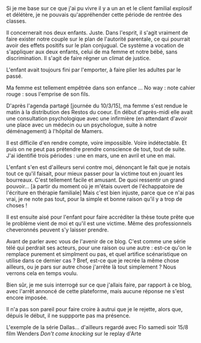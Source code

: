 ## 

Si je me base sur ce que j'ai pu vivre il y a un an et le client familial explosif et délétère, je ne pouvais qu'appréhender cette période de rentrée des classes.

Il concernerait nos deux enfants. Juste. Dans l'esprit, il s'agit vraiment de faire exister notre couple sur le plan de l'autorité parentale, ce qui pourrait avoir des effets positifs sur le plan conjugual. Ce système a vocation de s'appliquer aux deux enfants, celui de ma femme et notre bébé, sans discrimination. Il s'agit de faire régner un climat de justice.

L'enfant avait toujours fini par l'emporter, à faire plier les adultes par le passé.

Ma femme est tellement empêtrée dans son enfance ... No way : note cahier rouge : sous l'emprise de son fils.

D'après l'agenda partagé [journée du 10/3/15], ma femme s'est rendue le matin à la distribution des Restos du coeur. En début d'après-midi elle avait une consultation psychologique avec une infirmière (en attendant d'avoir une place avec un médecin ou un psychologue, suite à notre déménagement) à l'hôpital de Mamers.

Il est difficile d'en rendre compte, voire impossible. Voire indétectable. Et puis on ne peut pas prétendre prendre conscience de tout, tout de suite. J'ai identifié trois périodes : une en mars, une en avril et une en mai.

L'enfant s'en est d'ailleurs servi contre moi, dénonçant le fait que je notais tout ce qu'il faisait, pour mieux passer pour la victime tout en jouant les bourreaux. C'est tellement facile et amusant. De quoi ressentir un grand pouvoir... [à partir du moment où je m'étais ouvert de l'échappatoire de l'écriture en thérapie familiale] Mais c'est bien injuste, parce que ce n'ai pas vrai, je ne note pas tout, pour la simple et bonne raison qu'il y a trop de choses ! 

Il est ensuite aisé pour l'enfant pour faire accréditer la thèse toute prête que le problème vient de moi et qu'il est une victime. Même des professionnels cheveronnés peuvent s'y laisser prendre.

Avant de parler avec vous de l'avenir de ce blog. C'est comme une série télé qui perdrait ses acteurs, pour une raison ou une autre : est-ce qu'on le remplace purement et simplment ou pas, et quel artifice scénaristique on utilise dans ce dernier cas ? Bref, est-ce que je recrée la même chose ailleurs, ou je pars sur autre chose j'arrête là tout simplement ? Nous verrons cela en temps voulu.

Bien sûr, je me suis interrogé sur ce que j'allais faire, par rapport à ce blog, avec l'arrêt annoncé de cette plateforme, mais aucune réponse ne s'est encore imposée.

Il n'a pas son pareil pour faire croire à autrui que je le rejette, alors que, dépuis le début, il ne suppporte pas ma présence.

L'exemple de la série Dallas...
d'ailleurs regardé avec Flo samedi soir 15/8 film Wenders *Don't come knocking* sur le replay d'Arte
